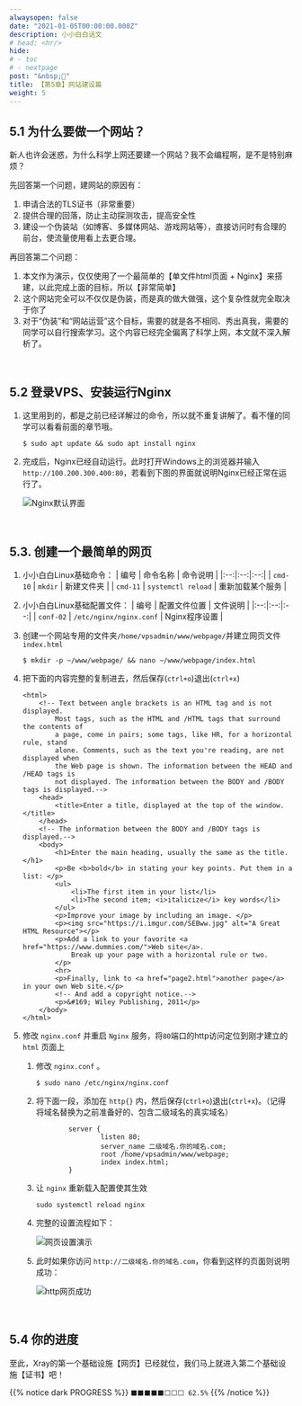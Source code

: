 ```yaml
---
alwaysopen: false
date: "2021-01-05T00:00:00.000Z"
description: 小小白白话文
# head: <hr/>
hide:
# - toc
# - nextpage
post: "&nbsp;📙"
title: 【第5章】网站建设篇
weight: 5
---
```


## 5.1 为什么要做一个网站？

新人也许会迷惑，为什么科学上网还要建一个网站？我不会编程啊，是不是特别麻烦？

先回答第一个问题，建网站的原因有：

1. 申请合法的TLS证书（非常重要）
2. 提供合理的回落，防止主动探测攻击，提高安全性
3. 建设一个伪装站（如博客、多媒体网站、游戏网站等），直接访问时有合理的前台，使流量使用看上去更合理。

再回答第二个问题：
1. 本文作为演示，仅仅使用了一个最简单的【单文件html页面 + Nginx】来搭建，以此完成上面的目标，所以【非常简单】
2. 这个网站完全可以不仅仅是伪装，而是真的做大做强，这个复杂性就完全取决于你了
3. 对于“伪装”和“网站运营”这个目标，需要的就是各不相同、秀出真我，需要的同学可以自行搜索学习。这个内容已经完全偏离了科学上网，本文就不深入解析了。


</br>

## 5.2 登录VPS、安装运行Nginx
1. 这里用到的，都是之前已经详解过的命令，所以就不重复讲解了。看不懂的同学可以看看前面的章节哦。
    ```
    $ sudo apt update && sudo apt install nginx
    ```

2. 完成后，Nginx已经自动运行。此时打开Windows上的浏览器并输入 `http://100.200.300.400:80`，若看到下图的界面就说明Nginx已经正常在运行了。

    <img src="../ch05-img01-nginx-default-running.png"  alt="Nginx默认界面"/>


</br>

## 5.3. 创建一个最简单的网页

1. 小小白白Linux基础命令：
    | 编号 | 命令名称 | 命令说明 |
    |:--:|:--:|:--:|
    | `cmd-10` | `mkdir` | 新建文件夹 |
    | `cmd-11` | `systemctl reload` | 重新加载某个服务 |

2. 小小白白Linux基础配置文件：
    | 编号 | 配置文件位置 | 文件说明 |
    |:--:|:--:|:--:|
    | `conf-02` | `/etc/nginx/nginx.conf` | Nginx程序设置 |

3. 创建一个网站专用的文件夹`/home/vpsadmin/www/webpage/`并建立网页文件`index.html`
    ```
    $ mkdir -p ~/www/webpage/ && nano ~/www/webpage/index.html
    ```

4. 把下面的内容完整的复制进去，然后保存(`ctrl+o`)退出(`ctrl+x`)
    ```
    <html>
        <!-- Text between angle brackets is an HTML tag and is not displayed.
            Most tags, such as the HTML and /HTML tags that surround the contents of
            a page, come in pairs; some tags, like HR, for a horizontal rule, stand 
            alone. Comments, such as the text you're reading, are not displayed when
            the Web page is shown. The information between the HEAD and /HEAD tags is 
            not displayed. The information between the BODY and /BODY tags is displayed.-->
        <head>
            <title>Enter a title, displayed at the top of the window.</title>
        </head>
        <!-- The information between the BODY and /BODY tags is displayed.-->
        <body>
            <h1>Enter the main heading, usually the same as the title.</h1>
            <p>Be <b>bold</b> in stating your key points. Put them in a list: </p>
            <ul>
                <li>The first item in your list</li>
                <li>The second item; <i>italicize</i> key words</li>
            </ul>
            <p>Improve your image by including an image. </p>
            <p><img src="https://i.imgur.com/SEBww.jpg" alt="A Great HTML Resource"></p>
            <p>Add a link to your favorite <a href="https://www.dummies.com/">Web site</a>.
                Break up your page with a horizontal rule or two. 
            </p>
            <hr>
            <p>Finally, link to <a href="page2.html">another page</a> in your own Web site.</p>
            <!-- And add a copyright notice.-->
            <p>&#169; Wiley Publishing, 2011</p>
        </body>
    </html>
    ```

5. 修改 `nginx.conf` 并重启 `Nginx` 服务，将`80`端口的http访问定位到刚才建立的 `html` 页面上
    1. 修改 `nginx.conf` 。
        ```
        $ sudo nano /etc/nginx/nginx.conf
        ```
        
    2. 将下面一段，添加在 `http{}` 内，然后保存(`ctrl+o`)退出(`ctrl+x`)。（记得将域名替换为之前准备好的、包含二级域名的真实域名）
        ```
                server {
                        listen 80;
                        server_name 二级域名.你的域名.com;
                        root /home/vpsadmin/www/webpage;
                        index index.html;
                }
        ```

    3. 让 `nginx` 重新载入配置使其生效
        ```
        sudo systemctl reload nginx
        ```

    4. 完整的设置流程如下：

        <img src="../ch05-img02-nginx-conf-full.gif"  alt="网页设置演示"/>

    5. 此时如果你访问 `http://二级域名.你的域名.com`，你看到这样的页面则说明成功：

        <img src="../ch05-img03-nginx-http-running.png"  alt="http网页成功"/>


</br>

## 5.4 你的进度
至此，Xray的第一个基础设施【网页】已经就位，我们马上就进入第二个基础设施【证书】吧！

{{% notice dark PROGRESS  %}} `⬛⬛⬛⬛⬛⬜⬜⬜ 62.5%` {{% /notice %}}
